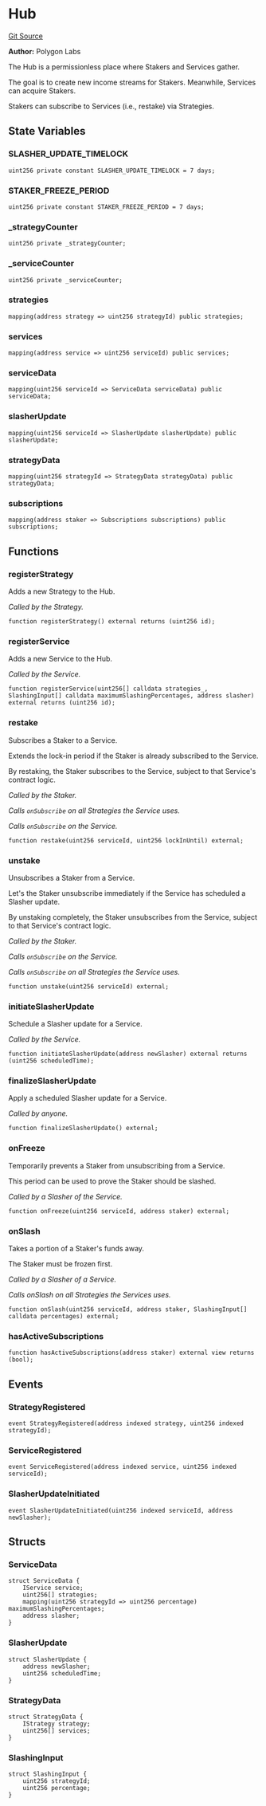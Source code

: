 # Hub
[Git Source](https://github.com/0xPolygon/staking-hub/blob/e29d25293d7b9a1ba3138152afe6282a955a9d28/src/StakingHub.sol)

**Author:**
Polygon Labs

The Hub is a permissionless place where Stakers and Services gather.

The goal is to create new income streams for Stakers. Meanwhile, Services can acquire Stakers.

Stakers can subscribe to Services (i.e., restake) via Strategies.


## State Variables
### SLASHER_UPDATE_TIMELOCK

```solidity
uint256 private constant SLASHER_UPDATE_TIMELOCK = 7 days;
```


### STAKER_FREEZE_PERIOD

```solidity
uint256 private constant STAKER_FREEZE_PERIOD = 7 days;
```


### _strategyCounter

```solidity
uint256 private _strategyCounter;
```


### _serviceCounter

```solidity
uint256 private _serviceCounter;
```


### strategies

```solidity
mapping(address strategy => uint256 strategyId) public strategies;
```


### services

```solidity
mapping(address service => uint256 serviceId) public services;
```


### serviceData

```solidity
mapping(uint256 serviceId => ServiceData serviceData) public serviceData;
```


### slasherUpdate

```solidity
mapping(uint256 serviceId => SlasherUpdate slasherUpdate) public slasherUpdate;
```


### strategyData

```solidity
mapping(uint256 strategyId => StrategyData strategyData) public strategyData;
```


### subscriptions

```solidity
mapping(address staker => Subscriptions subscriptions) public subscriptions;
```


## Functions
### registerStrategy

Adds a new Strategy to the Hub.

*Called by the Strategy.*


```solidity
function registerStrategy() external returns (uint256 id);
```

### registerService

Adds a new Service to the Hub.

*Called by the Service.*


```solidity
function registerService(uint256[] calldata strategies_, SlashingInput[] calldata maximumSlashingPercentages, address slasher) external returns (uint256 id);
```

### restake

Subscribes a Staker to a Service.

Extends the lock-in period if the Staker is already subscribed to the Service.

By restaking, the Staker subscribes to the Service, subject to that Service's contract logic.

*Called by the Staker.*

*Calls `onSubscribe` on all Strategies the Service uses.*

*Calls `onSubscribe` on the Service.*


```solidity
function restake(uint256 serviceId, uint256 lockInUntil) external;
```

### unstake

Unsubscribes a Staker from a Service.

Let's the Staker unsubscribe immediately if the Service has scheduled a Slasher update.

By unstaking completely, the Staker unsubscribes from the Service, subject to that Service's contract logic.

*Called by the Staker.*

*Calls `onSubscribe` on the Service.*

*Calls `onSubscribe` on all Strategies the Service uses.*


```solidity
function unstake(uint256 serviceId) external;
```

### initiateSlasherUpdate

Schedule a Slasher update for a Service.

*Called by the Service.*


```solidity
function initiateSlasherUpdate(address newSlasher) external returns (uint256 scheduledTime);
```

### finalizeSlasherUpdate

Apply a scheduled Slasher update for a Service.

*Called by anyone.*


```solidity
function finalizeSlasherUpdate() external;
```

### onFreeze

Temporarily prevents a Staker from unsubscribing from a Service.

This period can be used to prove the Staker should be slashed.

*Called by a Slasher of the Service.*


```solidity
function onFreeze(uint256 serviceId, address staker) external;
```

### onSlash

Takes a portion of a Staker's funds away.

The Staker must be frozen first.

*Called by a Slasher of a Service.*

*Calls onSlash on all Strategies the Services uses.*


```solidity
function onSlash(uint256 serviceId, address staker, SlashingInput[] calldata percentages) external;
```

### hasActiveSubscriptions


```solidity
function hasActiveSubscriptions(address staker) external view returns (bool);
```

## Events
### StrategyRegistered

```solidity
event StrategyRegistered(address indexed strategy, uint256 indexed strategyId);
```

### ServiceRegistered

```solidity
event ServiceRegistered(address indexed service, uint256 indexed serviceId);
```

### SlasherUpdateInitiated

```solidity
event SlasherUpdateInitiated(uint256 indexed serviceId, address newSlasher);
```

## Structs
### ServiceData

```solidity
struct ServiceData {
    IService service;
    uint256[] strategies;
    mapping(uint256 strategyId => uint256 percentage) maximumSlashingPercentages;
    address slasher;
}
```

### SlasherUpdate

```solidity
struct SlasherUpdate {
    address newSlasher;
    uint256 scheduledTime;
}
```

### StrategyData

```solidity
struct StrategyData {
    IStrategy strategy;
    uint256[] services;
}
```

### SlashingInput

```solidity
struct SlashingInput {
    uint256 strategyId;
    uint256 percentage;
}
```

